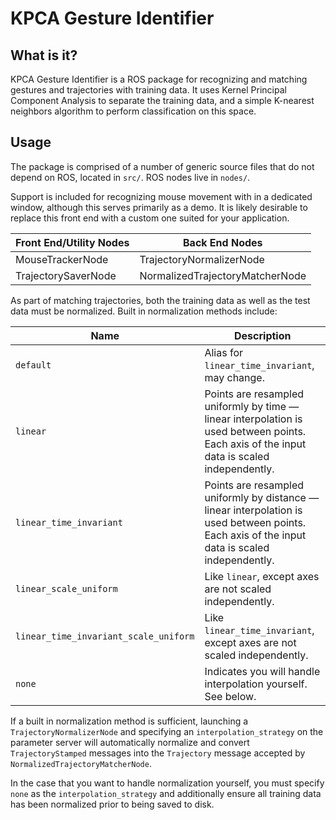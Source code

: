 # KPCA Gesture Identifier

## What is it?

KPCA Gesture Identifier is a ROS package for recognizing and matching
gestures and trajectories with training data. It uses Kernel Principal
Component Analysis to separate the training data, and a simple K-nearest
neighbors algorithm to perform classification on this space.

## Usage

The package is comprised of a number of generic source files that do not
depend on ROS, located in `src/`. ROS nodes live in `nodes/`.

Support is included for recognizing mouse movement with in a dedicated
window, although this serves primarily as a demo. It is likely desirable
to replace this front end with a custom one suited for your application.

| Front End/Utility Nodes | Back End Nodes |
| --- | --- |
| MouseTrackerNode | TrajectoryNormalizerNode |
| TrajectorySaverNode | NormalizedTrajectoryMatcherNode |

As part of matching trajectories, both the training data as well as the
test data must be normalized. Built in normalization methods include:

| Name | Description |
| --- | --- |
| `default` | Alias for `linear_time_invariant`, may change. |
| `linear` | Points are resampled uniformly by time &mdash; linear interpolation is used between points. Each axis of the input data is scaled independently. |
| `linear_time_invariant` | Points are resampled uniformly by distance &mdash; linear interpolation is used between points. Each axis of the input data is scaled independently. |
| `linear_scale_uniform` | Like `linear`, except axes are not scaled independently. |
| `linear_time_invariant_scale_uniform` | Like `linear_time_invariant`, except axes are not scaled independently. |
| `none` | Indicates you will handle interpolation yourself. See below. |

If a built in normalization method is sufficient, launching a
`TrajectoryNormalizerNode` and specifying an `interpolation_strategy` on
the parameter server will automatically normalize and convert
`TrajectoryStamped` messages into the `Trajectory` message accepted by
`NormalizedTrajectoryMatcherNode`.

In the case that you want to handle normalization yourself, you must
specify `none` as the `interpolation_strategy` and additionally ensure
all training data has been normalized prior to being saved to disk.